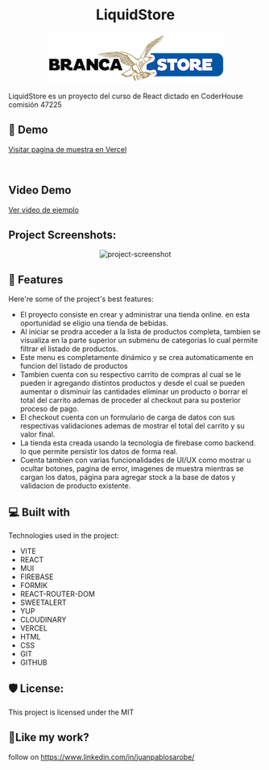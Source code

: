 <h1 align="center" id="title">LiquidStore</h1>

<p align="center"><img src="https://raw.githubusercontent.com/juanPabloSarobe/react-47225/main/src/assets/img/branca-store-logo-1604888191.jpg" alt="project-image"></p>

<p id="description">LiquidStore es un proyecto del curso de React dictado en CoderHouse comisión 47225</p>

<h2>🚀 Demo</h2>

[Visitar pagina de muestra en Vercel](https://react-47225.vercel.app/)

<br/>
<h2>Video Demo</h2>

[Ver video de ejemplo](https://res.cloudinary.com/dg8ndxl2y/video/upload/v1699495815/Capturas/proyectoFinal-Sarobe.mp4)

<h2>Project Screenshots:</h2>

<p align="center"><img src="https://res.cloudinary.com/dg8ndxl2y/image/upload/v1699489021/Capturas/Captura_de_pantalla_2023-11-08_a_la_s_21.10.56_egwd4d.png" alt="project-screenshot" width="400" height="200/"></p>

<h2>🧐 Features</h2>

Here're some of the project's best features:

- El proyecto consiste en crear y administrar una tienda online. en esta oportunidad se eligio una tienda de bebidas.
- Al iniciar se prodra acceder a la lista de productos completa, tambien se visualiza en la parte superior un submenu de categorias lo cual permite filtrar el listado de productos.
- Este menu es completamente dinámico y se crea automaticamente en funcion del listado de productos
- Tambien cuenta con su respectivo carrito de compras al cual se le pueden ir agregando distintos productos y desde el cual se pueden aumentar o disminuir las cantidades eliminar un producto o borrar el total del carrito ademas de proceder al checkout para su posterior proceso de pago.
- El checkout cuenta con un formulario de carga de datos con sus respectivas validaciones ademas de mostrar el total del carrito y su valor final.
- La tienda esta creada usando la tecnologia de firebase como backend. lo que permite persistir los datos de forma real.
- Cuenta tambien con varias funcionalidades de UI/UX como mostrar u ocultar botones, pagina de error, imagenes de muestra mientras se cargan los datos, página para agregar stock a la base de datos y validacion de producto existente.

<h2>💻 Built with</h2>

Technologies used in the project:

- VITE
- REACT
- MUI
- FIREBASE
- FORMIK
- REACT-ROUTER-DOM
- SWEETALERT
- YUP
- CLOUDINARY
- VERCEL
- HTML
- CSS
- GIT
- GITHUB

<h2>🛡️ License:</h2>

This project is licensed under the MIT

<h2>💖Like my work?</h2>

follow on https://www.linkedin.com/in/juanpablosarobe/

